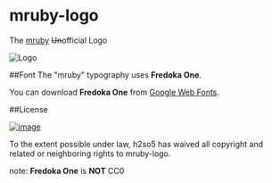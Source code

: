 mruby-logo
==========

The [mruby](https://github.com/mruby/mruby) ~~Un~~official Logo

![Logo](https://raw.github.com/h2so5/mruby-logo/master/lego/png/mruby_logo_red.png)

##Font
The "mruby" typography uses __Fredoka One__.

You can download __Fredoka One__ from [Google Web Fonts](https://www.google.com/fonts/specimen/Fredoka+One).

##License

[![image](http://i.creativecommons.org/p/zero/1.0/88x31.png)](http://creativecommons.org/publicdomain/zero/1.0/)

To the extent possible under law, h2so5 has waived all copyright and related or neighboring rights to mruby-logo.

note: __Fredoka One__ is __NOT__ CC0
